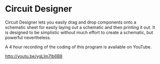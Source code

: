 # Circuit Designer #

Circuit Designer lets you easily drag and drop components onto a schematic sheet for easily laying out a schematic and then printing it out.
It is designed to be simplistic without much effort to create a schematic, but powerful nevertheless.



A 4 hour recording of the coding of this program is available on YouTube.

http://youtu.be/ygLlm7lb6B8